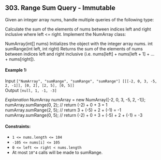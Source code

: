 ## 303. Range Sum Query - Immutable

Given an integer array nums, handle multiple queries of the following type:

Calculate the sum of the elements of nums between indices left and right inclusive where left <= right.
Implement the NumArray class:

NumArray(int[] nums) Initializes the object with the integer array nums.
int sumRange(int left, int right) Returns the sum of the elements of nums between indices left and right inclusive (i.e.
nums[left] + nums[left + 1] + ... + nums[right]).

#### Example 1:

Input
`["NumArray", "sumRange", "sumRange", "sumRange"]
[[[-2, 0, 3, -5, 2, -1]], [0, 2], [2, 5], [0, 5]]`<br>
Output
`[null, 1, -1, -3]`<br>

*Explanation*
NumArray numArray = new NumArray([-2, 0, 3, -5, 2, -1]);<br>
numArray.sumRange(0, 2); // return (-2) + 0 + 3 = 1<br>
numArray.sumRange(2, 5); // return 3 + (-5) + 2 + (-1) = -1<br>
numArray.sumRange(0, 5); // return (-2) + 0 + 3 + (-5) + 2 + (-1) = -3

#### Constraints:

- `1 <= nums.length <= 104`
- `-105 <= nums[i] <= 105`
- `0 <= left <= right < nums.length`
- At most `10^4` calls will be made to sumRange.
